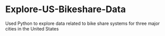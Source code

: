 # Explore-US-Bikeshare-Data
Used Python to explore data related to bike share systems for three major cities in the United States 
